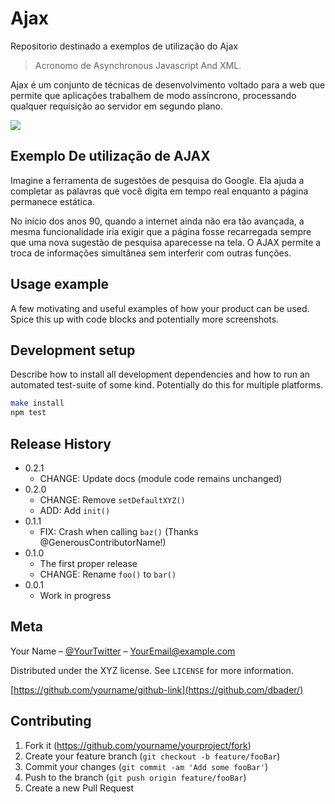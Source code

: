 # Ajax
Repositorio destinado a exemplos de utilização do Ajax
> Acronomo de Asynchronous Javascript And XML.

Ajax é um conjunto de técnicas de desenvolvimento voltado para a web que permite que aplicações trabalhem de modo assíncrono, 
processando qualquer requisição ao servidor em segundo plano.

![](header.png)

## Exemplo De utilização de AJAX

Imagine a ferramenta de sugestões de pesquisa do Google. Ela ajuda a completar as palavras que você digita em tempo real enquanto a página permanece estática.

No início dos anos 90, quando a internet ainda não era tão avançada, a mesma funcionalidade iria exigir que a página fosse recarregada sempre que uma nova sugestão de pesquisa aparecesse na tela. O AJAX permite a troca de informações simultânea sem interferir com outras funções.
## Usage example

A few motivating and useful examples of how your product can be used. Spice this up with code blocks and potentially more screenshots.



## Development setup

Describe how to install all development dependencies and how to run an automated test-suite of some kind. Potentially do this for multiple platforms.

```sh
make install
npm test
```

## Release History

* 0.2.1
    * CHANGE: Update docs (module code remains unchanged)
* 0.2.0
    * CHANGE: Remove `setDefaultXYZ()`
    * ADD: Add `init()`
* 0.1.1
    * FIX: Crash when calling `baz()` (Thanks @GenerousContributorName!)
* 0.1.0
    * The first proper release
    * CHANGE: Rename `foo()` to `bar()`
* 0.0.1
    * Work in progress

## Meta

Your Name – [@YourTwitter](https://twitter.com/dbader_org) – YourEmail@example.com

Distributed under the XYZ license. See ``LICENSE`` for more information.

[https://github.com/yourname/github-link](https://github.com/dbader/)

## Contributing

1. Fork it (<https://github.com/yourname/yourproject/fork>)
2. Create your feature branch (`git checkout -b feature/fooBar`)
3. Commit your changes (`git commit -am 'Add some fooBar'`)
4. Push to the branch (`git push origin feature/fooBar`)
5. Create a new Pull Request

<!-- Markdown link & img dfn's -->
[npm-image]: https://img.shields.io/npm/v/datadog-metrics.svg?style=flat-square
[npm-url]: https://npmjs.org/package/datadog-metrics
[npm-downloads]: https://img.shields.io/npm/dm/datadog-metrics.svg?style=flat-square
[travis-image]: https://img.shields.io/travis/dbader/node-datadog-metrics/master.svg?style=flat-square
[travis-url]: https://travis-ci.org/dbader/node-datadog-metrics
[wiki]: https://github.com/yourname/yourproject/wiki
